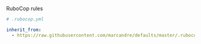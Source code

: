 RuboCop rules

```yaml
# .rubocop.yml

inherit_from:
  - https://raw.githubusercontent.com/marcandre/defaults/master/.rubocop.yml
```
